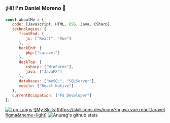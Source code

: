 ### ¡Hi! I'm Daniel Moreno 👋
####
```javascript
const aboutMe = {
   code: [Javascript, HTML, CSS, Java, CSharp],
   technologies: {
      frontEnd: {
         js: ["React", "Vue"]
      },
      backEnd: {
         php:["Laravel"]
      },
      deskTop: {
         csharp: ["WinForms"],
         java: ["JavaFX"]
      },
      databases: ["mySQL", "SQLServer"],
      mobile: ["React Native"]
   },
   currentOccupation: ["FS Developer"]
};
```
[![Top Langs](https://github-readme-stats.vercel.app/api/top-langs/?username=DeNialDev)](https://github.com/DeNialDev/github-readme-stats)
[![My Skills](https://skillicons.dev/icons?i=java,vue,react,laravel figma&theme=light)](https://skillicons.dev)
![Anurag's github stats](https://github-readme-stats.vercel.app/api?username=DeNialDev&show_icons=true&theme=radical)

